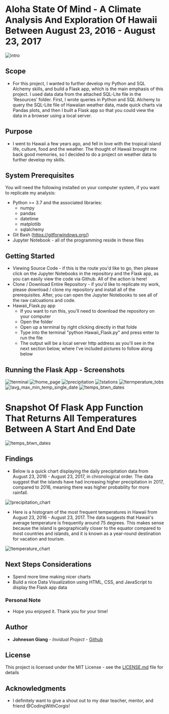 # Aloha State Of Mind - A Climate Analysis And Exploration Of Hawaii Between August 23, 2016 - August 23, 2017

![intro](./Images/intro.jpg)


## Scope

* For this project, I wanted to further develop my Python and SQL Alchemy skills, and build a Flask app, which is the main emphasis of this project. I used data data from the attached SQL-Lite file in the 'Resources' folder. First, I wrote queries in Python and SQL Alchemy to query the SQL-Lite file of Hawaiian weather data, made quick charts via Pandas plots, and then I built a Flask app so that you could view the data in a browser using a local server.

## Purpose
* I went to Hawaii a few years ago, and fell in love with the tropical island life, culture, food and the weather. The thought of Hawaii brought me back good memories, so I decided to do a project on weather data to further develop my skills.
 
## System Prerequisites
You will need the following installed on your computer system, if you want to replicate my analysis:
* Python >= 3.7 and the associated libraries:
  * numpy
  * pandas
  * datetime
  * matplotlib
  * sqlalchemy
* Git Bash (https://gitforwindows.org/)
* Jupyter Notebook - all of the programming reside in these files

## Getting Started

* Viewing Source Code - if this is the route you'd like to go, then please click on the Jupyter Notebooks in the repository and the Flask app, as you can easily view the code via Github. All of the action is here!
* Clone / Download Entire Repository - if you'd like to replicate my work, please download / clone my repository and install all of the prerequisites. After, you can open the Jupyter Notebooks to see all of the raw calcuations and code.
* Hawaii_Flask.py app
  * If you want to run this, you'll need to download the repository on your computer
  * Open the folder
  * Open up a terminal by right clicking directly in that folde
  * Type into the terminal "python Hawaii_Flask.py" and press enter to run the file
  * The output will be a local server http address as you'll see in the next section below, where I've included pictures to follow along below

## Running the Flask App - Screenshots

![!terminal](./Images/flask1.png)
![!home_page](./Images/flask2.png)
![!precipitation](./Images/flask3.png)
![!stations](./Images/flask4.png)
![!termperature_tobs](./Images/flask5.png)
![!avg_max_min_temp_single_date](./Images/flask6.png)
![!temps_btwn_dates](./Images/flask7.png)

# Snapshot Of Flask App Function That Returns All Temperatures Between A Start And End Date

![!temps_btwn_dates](./Images/sql_alchemy_function_ex_flask.png)

## Findings

* Below is a quick chart displaying the daily precipitation data from August 23, 2016 - August 23, 2017, in chronological order. The data suggest that the islands have had increasing higher precipitation in 2017, compared to 2016, meaning there was higher probability for more rainfall.

![!precipitation_chart](./Images/precipitation_line.png)

* Here is a histogram of the most frequent temperatures in Hawaii from August 23, 2016 - August 23, 2017. The data suggests that Hawaii's average temperature is frequently around 75 degrees. This makes sense because the island is geographically closer to the equator compared to most countries and islands, and it is known as a year-round destination for vacation and tourism.

![!temperature_chart](./Images/temperature_histogram.png)



## Next Steps Considerations
* Spend more time making nicer charts
* Build a nice Data Visualization using HTML, CSS, and JavaScript to display the Flask app data

### Personal Note
* Hope you enjoyed it. Thank you for your time!

## Author

* **Johneson Giang** - *Invidual Project* - [Github](https://github.com/jhustles)

## License

This project is licensed under the MIT License - see the [LICENSE.md](LICENSE.md) file for details

## Acknowledgments
* I definitely want to give a shout out to my dear teacher, mentor, and friend @CodingWithCorgis!